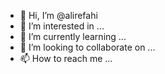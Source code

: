 - 👋 Hi, I’m @alirefahi
- 👀 I’m interested in ...
- 🌱 I’m currently learning ...
- 💞️ I’m looking to collaborate on ...
- 📫 How to reach me ...

<!---
alirefahi/alirefahi is a ✨ special ✨ repository because its `README.md` (this file) appears on your GitHub profile.
You can click the Preview link to take a look at your changes.
--->
